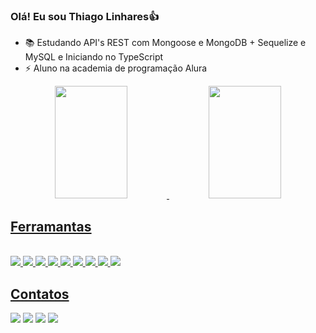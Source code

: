 ### Olá! Eu sou Thiago Linhares👍

- 📚  Estudando API's REST com Mongoose e MongoDB + Sequelize e MySQL e Iniciando no TypeScript
- ⚡  Aluno na academia de programação Alura

<div align="center">
  <a href="https://linkedin.com/in/thiago-linhares-a17a23236/">
  <img width="48%" height="180em" src="https://github-readme-stats.vercel.app/api?username=thlinharess&show_icons=true&theme=dark&include_all_commits=true&count_private=true"/>
  <img width="48%" height="180em" src="https://github-readme-stats.vercel.app/api/top-langs/?username=thlinharess&layout=compact&langs_count=7&theme=dark"/>
</div>
  
## Ferramantas  
<div style= "display: inline_block"><br>  
  <img src = "https://img.shields.io/badge/JavaScript-323330?style=for-the-badge&logo=javascript&logoColor=F7DF1E"/>
  <img src="https://img.shields.io/badge/TypeScript-007ACC?style=for-the-badge&logo=typescript&logoColor=white" />
  <img src = "https://img.shields.io/badge/HTML5-E34F26?style=for-the-badge&logo=html5&logoColor=white" />
  <img src = "https://img.shields.io/badge/CSS3-1572B6?style=for-the-badge&logo=css3&logoColor=white" />
  <img src = "https://img.shields.io/badge/Node.js-43853D?style=for-the-badge&logo=node.js&logoColor=white" />
  <img src="https://img.shields.io/badge/Express.js-404D59?style=for-the-badge"/>
  <img src = "https://img.shields.io/badge/MongoDB-4EA94B?style=for-the-badge&logo=mongodb&logoColor=white" />
  <img src="https://img.shields.io/badge/Sequelize-52B0E7?style=for-the-badge&logo=Sequelize&logoColor=white">
  <img src = "https://img.shields.io/badge/MySQL-00000F?style=for-the-badge&logo=mysql&logoColor=white" />
<div/>

## Contatos
<div>
  <a href="https://instagram.com/_thlinharess?igshid=YmMyMTA2M2Y="><img src="https://img.shields.io/badge/Instagram-E4405F?style=for-the-badge&logo=instagram&logoColor=white"/><a/>
  <a href="https://www.linkedin.com/in/thiago-linhares-a17a23236/"><img src="https://img.shields.io/badge/LinkedIn-0077B5?style=for-the-badge&logo=linkedin&logoColor=white"/><a/>
  <a href="https://discord.com/channels/@Thiago_Linhares01#9082"><img src="https://img.shields.io/badge/Discord-7289DA?style=for-the-badge&logo=discord&logoColor=white"/><a/>
  <a href="mailto:thiagolinharesp@gmail.com"><img src="https://img.shields.io/badge/Gmail-D14836?style=for-the-badge&logo=gmail&logoColor=white"/><a/>  
<div/>  
